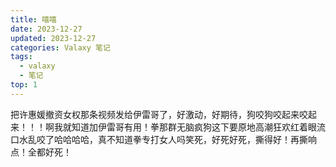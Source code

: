 ```yaml
---
title: 嘻嘻
date: 2023-12-27
updated: 2023-12-27
categories: Valaxy 笔记
tags:
  - valaxy
  - 笔记
top: 1
---
```

把许惠媛撤资女权那条视频发给伊雷哥了，好激动，好期待，狗咬狗咬起来咬起来！！！啊我就知道加伊雷哥有用！拳那群无脑疯狗这下要原地高潮狂欢红着眼流口水乱咬了哈哈哈哈，真不知道拳专打女人吗笑死，好死好死，撕得好！再撕响点！全都好死！
